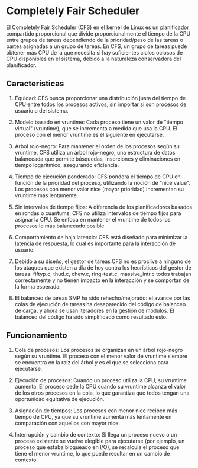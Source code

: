 # Completely Fair Scheduler

El Completely Fair Scheduler (CFS) en el kernel de Linux es un planificador compartido proporcional que divide proporcionalmente el tiempo de la CPU entre grupos de tareas dependiendo de la prioridad/peso de las tareas o partes asignadas a un grupo de tareas. En CFS, un grupo de tareas puede obtener más CPU de la que necesita si hay suficientes ciclos ociosos de CPU disponibles en el sistema, debido a la naturaleza conservadora del planificador.

## Características

1. Equidad: CFS busca proporcionar una distribución justa del tiempo de CPU entre todos los procesos activos, sin importar si son procesos de usuario o del sistema.

2. Modelo basado en vruntime: Cada proceso tiene un valor de "tiempo virtual" (vruntime), que se incrementa a medida que usa la CPU. El proceso con el menor vruntime es el siguiente en ejecutarse.

3. Árbol rojo-negro: Para mantener el orden de los procesos según su vruntime, CFS utiliza un árbol rojo-negro, una estructura de datos balanceada que permite búsquedas, inserciones y eliminaciones en tiempo logarítmico, asegurando eficiencia.

4. Tiempo de ejecución ponderado: CFS pondera el tiempo de CPU en función de la prioridad del proceso, utilizando la noción de "nice value". Los procesos con menor valor nice (mayor prioridad) incrementan su vruntime más lentamente.

5. Sin intervalos de tiempo fijos: A diferencia de los planificadores basados en rondas o cuantums, CFS no utiliza intervalos de tiempo fijos para asignar la CPU. Se enfoca en mantener el vruntime de todos los procesos lo más balanceado posible.

6. Comportamiento de baja latencia: CFS está diseñado para minimizar la latencia de respuesta, lo cual es importante para la interacción de usuario.

7. Debido a su diseño, el gestor de tareas CFS no es proclive a ninguno de los ataques que existen a día de hoy contra los heurísticos del gestor de tareas: fiftyp.c, thud.c, chew.c, ring-test.c, massive_intr.c todos trabajan correctamente y no tienen impacto en la interacción y se comportan de la forma esperada.

8. El balanceo de tareas SMP ha sido rehecho/mejorado: el avance por las colas de ejecución de tareas ha desaparecido del código de balanceo de carga, y ahora se usan iteradores en la gestión de módulos. El balanceo del código ha sido simplificado como resultado esto.

## Funcionamiento

1. Cola de procesos: Los procesos se organizan en un árbol rojo-negro según su vruntime. El proceso con el menor valor de vruntime siempre se encuentra en la raíz del árbol y es el que se selecciona para ejecutarse.

2. Ejecución de procesos: Cuando un proceso utiliza la CPU, su vruntime aumenta. El proceso cede la CPU cuando su vruntime alcanza el valor de los otros procesos en la cola, lo que garantiza que todos tengan una oportunidad equitativa de ejecución.

3. Asignación de tiempos: Los procesos con menor nice reciben más tiempo de CPU, ya que su vruntime aumenta más lentamente en comparación con aquellos con mayor nice.

4. Interrupción y cambio de contexto: Si llega un proceso nuevo o un proceso existente se vuelve elegible para ejecutarse (por ejemplo, un proceso que estaba bloqueado en I/O), se recalcula el proceso que tiene el menor vruntime, lo que puede resultar en un cambio de contexto.
